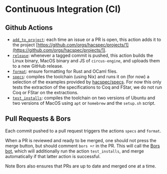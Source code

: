 # Continuous Integration (CI)

## Github Actions
 - [`add_to_project`](./.github/workflows/add_to_project.yml): each
   time an issue or a PR is open, this action adds it to the project
   [https://github.com/orgs/hacspec/projects/1](https://github.com/orgs/hacspec/projects/1).
 - [`release`](./.github/workflows/release.yml): whenever a tagged
   commit is pushed, this action builds the Linux binary, MacOS
   binary and JS of `circus-engine`, and uploads them to a new GitHub
   release.
 - [`format`](./.github/workflows/format.yml): ensure formatting for
   Rust and OCaml files.
 - [`specs`](./.github/workflows/specs.yml): compiles the toolchain
   (using Nix) and runs it on (for now) a selection of the examples
   provided by [hacspec/specs](https://github.com/hacspec/specs). For
   now this only tests the extraction of the specifications to Coq and
   FStar, we do not run Coq or FStar on the extractions.
 - [`test_installs`](./.github/workflows/test_installs.yml): compiles
   the toolchain on two versions of Ubuntu and two versions of MacOS
   using `apt` or `homebrew` and the `setup.sh` script.
 
## Pull Requests & Bors
Each commit pushed to a pull request triggers the actions `specs` and
`format`.

When a PR is reviewed and ready to be merged, one should not press the
merge button, but should comment `bors +r` in the PR. This will call
the [Bors bot](https://github.com/bors-ng/bors-ng), which will
additionally run the action `test_installs`, and merge automatically
if that latter action is successful.

Note Bors also ensures that PRs are up to date and merged one at a
time.
